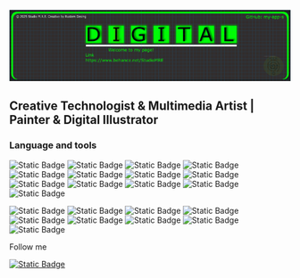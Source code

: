[![HEADER](https://github.com/my-app-s/my-app-s/blob/main/assets/00000008%20image%20from%20ln%2096DPI%20export.png)](https://www.behance.net/StudioMRE)

## Creative Technologist & Multimedia Artist | Painter & Digital Illustrator

### Language and tools
<!-- ![mane](link) -->
![Static Badge](https://img.shields.io/badge/Inkscape-8A2BE2?logo=Inkscape)
![Static Badge](https://img.shields.io/badge/Krita-8A2BE2?logo=Krita)
![Static Badge](https://img.shields.io/badge/GIMP-8A2BE2?logo=GIMP)
![Static Badge](https://img.shields.io/badge/HTML-f05454?logo=HTML)
![Static Badge](https://img.shields.io/badge/CSS-f05454?logo=CSS)
![Static Badge](https://img.shields.io/badge/JavaScript-f05454?logo=JavaScript)
![Static Badge](https://img.shields.io/badge/Python-f05454?logo=Python)
![Static Badge](https://img.shields.io/badge/Django-f05454?logo=Django)
![Static Badge](https://img.shields.io/badge/Jinja-f05454?logo=jinja)
![Static Badge](https://img.shields.io/badge/Ruby-f05454?logo=Ruby)
![Static Badge](https://img.shields.io/badge/DaVinchi-594eee?logo=DaVinchi)
![Static Badge](https://img.shields.io/badge/Kdenlive-594eee?logo=Kdenlive)
![Static Badge](https://img.shields.io/badge/MPCBeats-594eee)

![Static Badge](https://img.shields.io/badge/Linux-24214e?logo=Linux)
![Static Badge](https://img.shields.io/badge/Bash-24214e?logo=gnubash)
![Static Badge](https://img.shields.io/badge/PowerShell-24214e?logo=slashdot)
![Static Badge](https://img.shields.io/badge/Docker-24214e?logo=Docker)
![Static Badge](https://img.shields.io/badge/QEMU-24214e?logo=QEMU)
![Static Badge](https://img.shields.io/badge/Git-24214e?logo=Git)
![Static Badge](https://img.shields.io/badge/Blender-24214e?logo=Blender)
![Static Badge](https://img.shields.io/badge/Figma-24214e?logo=Figma)
![Static Badge](https://img.shields.io/badge/MySQL-24214e?logo=MySQL)

Follow me

[![Static Badge](https://img.shields.io/badge/Behance-24214e?logo=behance)](https://www.behance.net/StudioMRE)